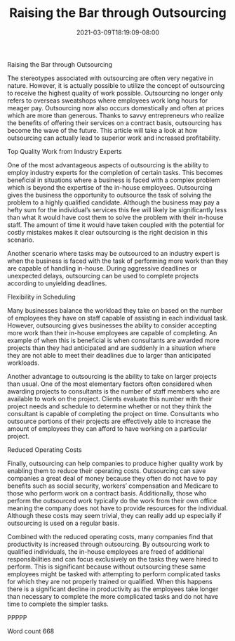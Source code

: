 ﻿---
title: "Raising the Bar through Outsourcing"
date: 2021-03-09T18:19:09-08:00
description: "Outsourcing Ebooks and Software Jobs txt Tips for Web Success"
featured_image: "/images/Outsourcing Ebooks and Software Jobs txt.jpg"
tags: ["Outsourcing Ebooks and Software Jobs txt"]
---

Raising the Bar through Outsourcing

The stereotypes associated with outsourcing are often very negative in nature. However, it is actually possible to utilize the concept of outsourcing to receive the highest quality of work possible. Outsourcing no longer only refers to overseas sweatshops where employees work long hours for meager pay. Outsourcing now also occurs domestically and often at prices which are more than generous. Thanks to savvy entrepreneurs who realize the benefits of offering their services on a contract basis, outsourcing has become the wave of the future. This article will take a look at how outsourcing can actually lead to superior work and increased profitability. 

Top Quality Work from Industry Experts

One of the most advantageous aspects of outsourcing is the ability to employ industry experts for the completion of certain tasks. This becomes beneficial in situations where a business is faced with a complex problem which is beyond the expertise of the in-house employees. Outsourcing gives the business the opportunity to outsource the task of solving the problem to a highly qualified candidate. Although the business may pay a hefty sum for the individual’s services this fee will likely be significantly less than what it would have cost them to solve the problem with their in-house staff. The amount of time it would have taken coupled with the potential for costly mistakes makes it clear outsourcing is the right decision in this scenario.

Another scenario where tasks may be outsourced to an industry expert is when the business is faced with the task of performing more work than they are capable of handling in-house. During aggressive deadlines or unexpected delays, outsourcing can be used to complete projects according to unyielding deadlines. 

Flexibility in Scheduling

Many businesses balance the workload they take on based on the number of employees they have on staff capable of assisting in each individual task. However, outsourcing gives businesses the ability to consider accepting more work than their in-house employees are capable of completing. An example of when this is beneficial is when consultants are awarded more projects than they had anticipated and are suddenly in a situation where they are not able to meet their deadlines due to larger than anticipated workloads. 

Another advantage to outsourcing is the ability to take on larger projects than usual. One of the most elementary factors often considered when awarding projects to consultants is the number of staff members who are available to work on the project. Clients evaluate this number with their project needs and schedule to determine whether or not they think the consultant is capable of completing the project on time. Consultants who outsource portions of their projects are effectively able to increase the amount of employees they can afford to have working on a particular project. 

Reduced Operating Costs

Finally, outsourcing can help companies to produce higher quality work by enabling them to reduce their operating costs. Outsourcing can save companies a great deal of money because they often do not have to pay benefits such as social security, workers’ compensation and Medicare to those who perform work on a contract basis. Additionally, those who perform the outsourced work typically do the work from their own office meaning the company does not have to provide resources for the individual. Although these costs may seem trivial, they can really add up especially if outsourcing is used on a regular basis.  

Combined with the reduced operating costs, many companies find that productivity is increased through outsourcing. By outsourcing work to qualified individuals, the in-house employees are freed of additional responsibilities and can focus exclusively on the tasks they were hired to perform. This is significant because without outsourcing these same employees might be tasked with attempting to perform complicated tasks for which they are not properly trained or qualified. When this happens there is a significant decline in productivity as the employees take longer than necessary to complete the more complicated tasks and do not have time to complete the simpler tasks. 


PPPPP

Word count 668


